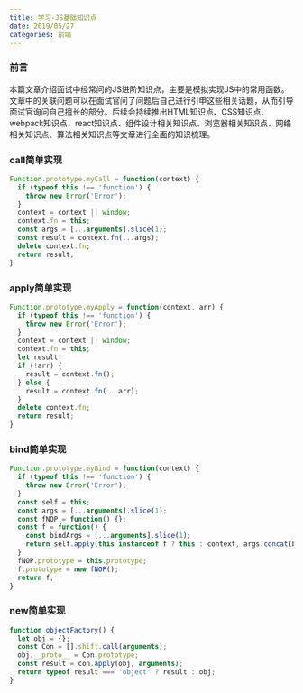 ```yaml
---
title: 学习-JS基础知识点
date: 2019/05/27
categories: 前端
---
```


### 前言
本篇文章介绍面试中经常问的JS进阶知识点，主要是模拟实现JS中的常用函数。<!-- more -->文章中的关联问题可以在面试官问了问题后自己进行引申这些相关话题，从而引导面试官询问自己擅长的部分。后续会持续推出HTML知识点、CSS知识点、webpack知识点、react知识点、组件设计相关知识点、浏览器相关知识点、网络相关知识点、算法相关知识点等文章进行全面的知识梳理。

### call简单实现
```javascript
Function.prototype.myCall = function(context) {
  if (typeof this !== 'function') {
    throw new Error('Error');
  }
  context = context || window;
  context.fn = this;
  const args = [...arguments].slice(1);
  const result = context.fn(...args);
  delete context.fn;
  return result;
}
```

### apply简单实现
```javascript
Function.prototype.myApply = function(context, arr) {
  if (typeof this !== 'function') {
    throw new Error('Error');
  }
  context = context || window;
  context.fn = this;
  let result;
  if (!arr) {
    result = context.fn();
  } else {
    result = context.fn(...arr);
  }
  delete context.fn;
  return result;
}
```

### bind简单实现
```javascript
Function.prototype.myBind = function(context) {
  if (typeof this !== 'function') {
    throw new Error('Error');
  }
  const self = this;
  const args = [...arguments].slice(1);
  const fNOP = function() {};
  const f = function() {
    const bindArgs = [...arguments].slice(1);
    return self.apply(this instanceof f ? this : context, args.concat(bindArgs))
  }
  fNOP.prototype = this.prototype;
  f.prototype = new fNOP();
  return f;
}
```

### new简单实现
```javascript
function objectFactory() {
  let obj = {};
  const Con = [].shift.call(arguments);
  obj.__proto__ = Con.prototype;
  const result = con.apply(obj, arguments);
  return typeof result === 'object' ? result : obj; 
}
```